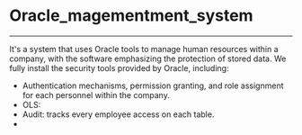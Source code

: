 # Oracle_magementment_system
---
It's a system that uses Oracle tools to manage human resources within a company, with the software emphasizing the protection of stored data.
We fully install the security tools provided by Oracle, including:
- Authentication mechanisms, permission granting, and role assignment for each personnel within the company.
- OLS:
- Audit: tracks every employee access on each table.
- 
